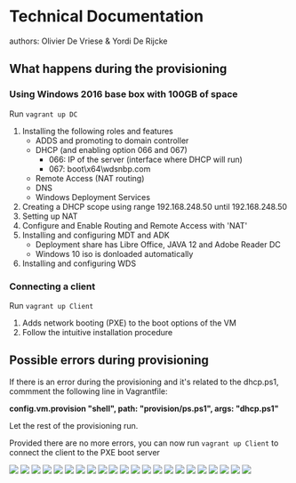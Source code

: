 # Technical Documentation
authors: Olivier De Vriese & Yordi De Rijcke

## What happens during the provisioning

### Using Windows 2016 base box with 100GB of space
Run ```vagrant up DC```
1. Installing the following roles and features
    - ADDS and promoting to domain controller
    - DHCP (and enabling option 066 and 067)
	    * 066: IP of the server (interface where DHCP will run)
	    * 067: boot\x64\wdsnbp.com
    - Remote Access (NAT routing)
    - DNS
    - Windows Deployment Services
2. Creating a DHCP scope using range 192.168.248.50 until 192.168.248.50
3. Setting up NAT
4. Configure and Enable Routing and Remote Access with 'NAT'
5. Installing and configuring MDT and ADK
    - Deployment share has Libre Office, JAVA 12 and Adobe Reader DC
    - Windows 10 iso is donloaded automatically
6. Installing and configuring WDS
    
### Connecting a client
Run ```vagrant up Client```
1. Adds network booting (PXE) to the boot options of the VM
2. Follow the intuitive installation procedure


## Possible errors during provisioning

If there is an error during the provisioning and it's related to the dhcp.ps1, commment the following line in Vagrantfile:

**config.vm.provision "shell", path: "provision/ps.ps1", args: "dhcp.ps1"**

Let the rest of the provisioning run.

Provided there are no more errors, you can now run ```vagrant up Client``` to connect the client to the PXE boot server


![](provisioning_screenshots/domain-controller-1.png)
![](provisioning_screenshots/domain-controller-2.png)
![](provisioning_screenshots/domain-controller-configure-1.png)
![](provisioning_screenshots/installing-chocolatey.png)
![](provisioning_screenshots/base-provisioning.png)
![](provisioning_screenshots/fix-ip-settings-and-install-nat-routing.png)
![](provisioning_screenshots/nat-routing-and-dhcp.png)
![](provisioning_screenshots/installing-mdt.png)
![](provisioning_screenshots/mdt-upgrade.png)
![](provisioning_screenshots/mdt-config-1.png)
![](provisioning_screenshots/mdt-config-2.png)
![](provisioning_screenshots/mdt-config-3.png)
![](provisioning_screenshots/mdt-config-4.png)
![](provisioning_screenshots/mdt-config-5.png)
![](provisioning_screenshots/mdt-config-6.png)
![](provisioning_screenshots/mdt-config-7.png)
![](provisioning_screenshots/mdt-config-8.png)
![](provisioning_screenshots/mdt-config-9.png)
![](provisioning_screenshots/mdt-config-10.png)
![](provisioning_screenshots/mdt-config-11.png)
![](provisioning_screenshots/mdt-config-12.png)
![](provisioning_screenshots/wds.png)